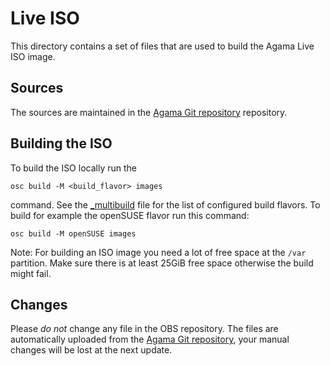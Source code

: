 # Live ISO

This directory contains a set of files that are used to build the Agama Live ISO
image.

## Sources

The sources are maintained in the [Agama Git
repository](https://github.com/openSUSE/agama/tree/master/live) repository.

## Building the ISO

To build the ISO locally run the

```shell
osc build -M <build_flavor> images
```

command. See the [_multibuild](_multibuild) file for the list of configured
build flavors. To build for example the openSUSE flavor run this command:

```shell
osc build -M openSUSE images
```

Note: For building an ISO image you need a lot of free space at the `/var`
partition. Make sure there is at least 25GiB free space otherwise the build
might fail.

## Changes

Please *do not* change any file in the OBS repository. The files are
automatically uploaded from the [Agama Git
repository](https://github.com/openSUSE/agama/tree/master/live), your manual
changes will be lost at the next update.
